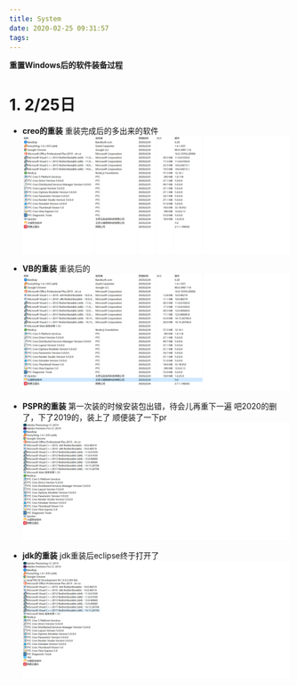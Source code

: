 ```yaml
---
title: System
date: 2020-02-25 09:31:57
tags:
---
```



**重置Windows后的软件装备过程**
<!--more-->

# 1. 2/25日
* **creo的重装**
重装完成后的多出来的软件
![creo卸载处](/img/sys/creo完成后.png)

* **VB的重装**
重装后的
![vb卸载处](/img/sys/vb完成后.png)

* **PSPR的重装**
第一次装的时候安装包出错，待会儿再重下一遍
吧2020的删了，下了2019的，装上了
顺便装了一下pr
![pspr卸载处](/img/sys/pspr完成后.png)

* **jdk的重装**
jdk重装后eclipse终于打开了
![jdk卸载处](/img/sys/jdk完成后.png)